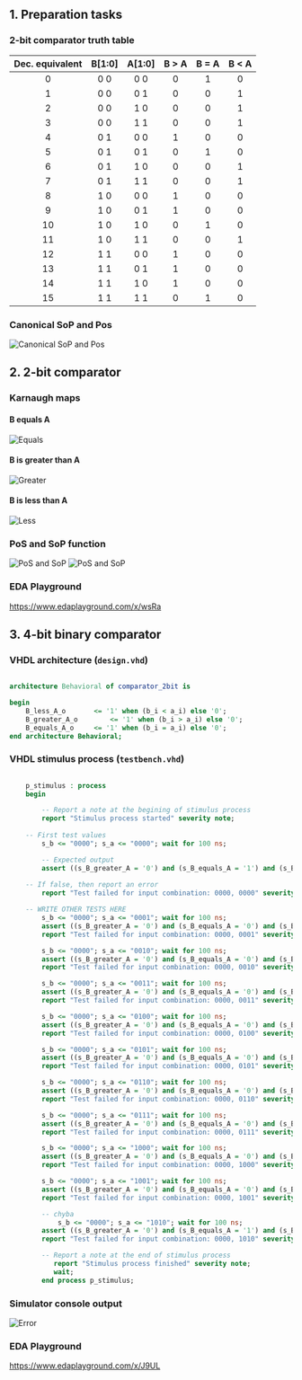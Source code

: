## 1. Preparation tasks


### 2-bit comparator truth table

| **Dec. equivalent** | **B[1:0]** | **A[1:0]** | **B > A** | **B = A** | **B < A** |
| :-: | :-: | :-: | :-: | :-: | :-: |
| 0 | 0 0 | 0 0 | 0 | 1 | 0 |
| 1 | 0 0 | 0 1 | 0 | 0 | 1 |
| 2 | 0 0 | 1 0 | 0 | 0 | 1 |
| 3 | 0 0 | 1 1 | 0 | 0 | 1 |
| 4 | 0 1 | 0 0 | 1 | 0 | 0 |
| 5 | 0 1 | 0 1 | 0 | 1 | 0 |
| 6 | 0 1 | 1 0 | 0 | 0 | 1 |
| 7 | 0 1 | 1 1 | 0 | 0 | 1 |
| 8 | 1 0 | 0 0 | 1 | 0 | 0 |
| 9 | 1 0 | 0 1 | 1 | 0 | 0 |
| 10 | 1 0 | 1 0 | 0 | 1 | 0 |
| 11 | 1 0 | 1 1 | 0 | 0 | 1 |
| 12 | 1 1 | 0 0 | 1 | 0 | 0 |
| 13 | 1 1 | 0 1 | 1 | 0 | 0 |
| 14 | 1 1 | 1 0 | 1 | 0 | 0 |
| 15 | 1 1 | 1 1 | 0 | 1 | 0 |

### Canonical SoP and Pos
![Canonical SoP and Pos](Images/rovnice.PNG)

## 2. 2-bit comparator

### Karnaugh maps
#### B equals A
![Equals](Images/KM1.PNG)

#### B is greater than A
![Greater](Images/KM2.PNG)

#### B is less than A
![Less](Images/KM3.PNG)

### PoS and SoP function
![PoS and SoP](Images/pos_sop.PNG)
![PoS and SoP](Images/vzorce.PNG)

### EDA Playground
https://www.edaplayground.com/x/wsRa

## 3. 4-bit binary comparator

### VHDL architecture (`design.vhd`)
```vhdl

architecture Behavioral of comparator_2bit is

begin
    B_less_A_o   	 <= '1' when (b_i < a_i) else '0';
    B_greater_A_o        <= '1' when (b_i > a_i) else '0';
    B_equals_A_o  	 <= '1' when (b_i = a_i) else '0';
end architecture Behavioral;
```

### VHDL stimulus process (`testbench.vhd`)
```vhdl

    p_stimulus : process
    begin

        -- Report a note at the begining of stimulus process
		report "Stimulus process started" severity note;
	
	-- First test values
		s_b <= "0000"; s_a <= "0000"; wait for 100 ns;

        -- Expected output
		assert ((s_B_greater_A = '0') and (s_B_equals_A = '1') and (s_B_less_A = '0'))
	
	-- If false, then report an error
		report "Test failed for input combination: 0000, 0000" severity error;

	-- WRITE OTHER TESTS HERE
		s_b <= "0000"; s_a <= "0001"; wait for 100 ns;
		assert ((s_B_greater_A = '0') and (s_B_equals_A = '0') and (s_B_less_A = '1'))
		report "Test failed for input combination: 0000, 0001" severity error;

		s_b <= "0000"; s_a <= "0010"; wait for 100 ns;
		assert ((s_B_greater_A = '0') and (s_B_equals_A = '0') and (s_B_less_A = '1'))
		report "Test failed for input combination: 0000, 0010" severity error;

		s_b <= "0000"; s_a <= "0011"; wait for 100 ns;
		assert ((s_B_greater_A = '0') and (s_B_equals_A = '0') and (s_B_less_A = '1'))
		report "Test failed for input combination: 0000, 0011" severity error;

		s_b <= "0000"; s_a <= "0100"; wait for 100 ns;
		assert ((s_B_greater_A = '0') and (s_B_equals_A = '0') and (s_B_less_A = '1'))
		report "Test failed for input combination: 0000, 0100" severity error;

		s_b <= "0000"; s_a <= "0101"; wait for 100 ns;
		assert ((s_B_greater_A = '0') and (s_B_equals_A = '0') and (s_B_less_A = '1'))
		report "Test failed for input combination: 0000, 0101" severity error;

		s_b <= "0000"; s_a <= "0110"; wait for 100 ns;
		assert ((s_B_greater_A = '0') and (s_B_equals_A = '0') and (s_B_less_A = '1'))
		report "Test failed for input combination: 0000, 0110" severity error;

		s_b <= "0000"; s_a <= "0111"; wait for 100 ns;
		assert ((s_B_greater_A = '0') and (s_B_equals_A = '0') and (s_B_less_A = '1'))
		report "Test failed for input combination: 0000, 0111" severity error;

		s_b <= "0000"; s_a <= "1000"; wait for 100 ns;
		assert ((s_B_greater_A = '0') and (s_B_equals_A = '0') and (s_B_less_A = '1'))
		report "Test failed for input combination: 0000, 1000" severity error;

		s_b <= "0000"; s_a <= "1001"; wait for 100 ns;
		assert ((s_B_greater_A = '0') and (s_B_equals_A = '0') and (s_B_less_A = '1'))
		report "Test failed for input combination: 0000, 1001" severity error;

        -- chyba
       		s_b <= "0000"; s_a <= "1010"; wait for 100 ns;
		assert ((s_B_greater_A = '0') and (s_B_equals_A = '1') and (s_B_less_A = '0'))
		report "Test failed for input combination: 0000, 1010" severity error;

        -- Report a note at the end of stimulus process
           report "Stimulus process finished" severity note;
           wait;
        end process p_stimulus;
```

### Simulator console output
![Error](Images/Console.PNG)

### EDA Playground 
https://www.edaplayground.com/x/J9UL
